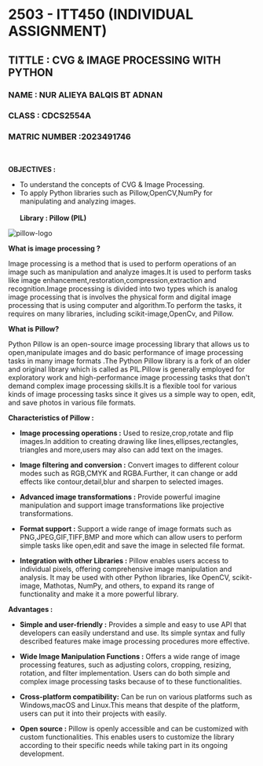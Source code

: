 <h1> 2503 - ITT450 (INDIVIDUAL ASSIGNMENT) </h1>
<h2> TITTLE : CVG & IMAGE PROCESSING WITH PYTHON </h2>
<h3> NAME : NUR ALIEYA BALQIS BT ADNAN</h3>
<h3> CLASS : CDCS2554A </h3>
<h3> MATRIC NUMBER :2023491746</h3> <br>


**OBJECTIVES :** <br> 

- To understand the concepts of CVG &  Image Processing. <br>
- To apply Python libraries such as Pillow,OpenCV,NumPy for manipulating and analyzing images.<br><br>
**Library : Pillow (PIL)**<br>

![pillow-logo](https://github.com/user-attachments/assets/acde27e7-5628-4bbf-9905-597be439ff1a)

**What is image processing ?** 

Image processing is a method that is used to perform operations of an image such as manipulation and analyze images.It is used to perform tasks like image enhancement,restoration,compression,extraction and recognition.Image processing is divided into two types which is analog image processing that is involves the physical form and digital image processing that is using computer and algorithm.To perform the tasks, it requires on many libraries, including scikit-image,OpenCv, and Pillow.

**What is Pillow?**

	
 Python Pillow is an open-source image processing library 
 that allows us to open,manipulate images and do basic performance of image processing tasks in many image formats .The Python Pillow library is a fork of an older and original library which is called as PIL.Pillow is generally employed for exploratory work and high-performance image processing tasks that don't demand complex image processing skills.It is a flexible tool for various kinds of image processing tasks since it gives us a simple way to open, edit, and save photos in various file formats. 

**Characteristics of Pillow :**

- **Image processing operations  :**
  Used to resize,crop,rotate and flip images.In addition to creating drawing like lines,ellipses,rectangles, triangles and more,users may also can add text on the images.<br>

- **Image filtering and conversion  :**
  Convert images to different colour modes such as RGB,CMYK and RGBA.Further, it can change or add effects like contour,detail,blur and sharpen to selected images.<br>

- **Advanced image transformations :**
  Provide powerful imagine manipulation and support image transformations like projective transformations.<br> 

- **Format support :**
  Support a wide range of image formats such as PNG,JPEG,GIF,TIFF,BMP and more which can allow users to perform simple tasks like open,edit and save the image in selected file format. <br>

- **Integration with other Libraries :**
  Pillow enables users access to individual pixels, offering comprehensive image manipulation and analysis. It may be used with other Python libraries, like OpenCV, scikit-image, Mathotas, NumPy, and others, to expand its range of functionality and make it a more powerful library.<br>



**Advantages :**

- **Simple and user-friendly :**
  Provides a simple and easy to use API that developers can easily understand and use. Its simple syntax and fully described features make image processing procedures more effective.

- **Wide Image Manipulation Functions :**
  Offers a wide range of image processing features, such as adjusting colors, cropping, resizing, rotation, and filter implementation. Users can do both simple and complex image processing tasks because of to these functionalities.

- **Cross-platform compatibility:**
  Can be run on various platforms such as Windows,macOS and Linux.This means that despite of the platform, users can put it into their projects with easily.

- **Open source :**
  Pillow is openly accessible and can be customized with custom functionalities. This enables users to customize the library according to their specific needs while taking part in its ongoing development.





